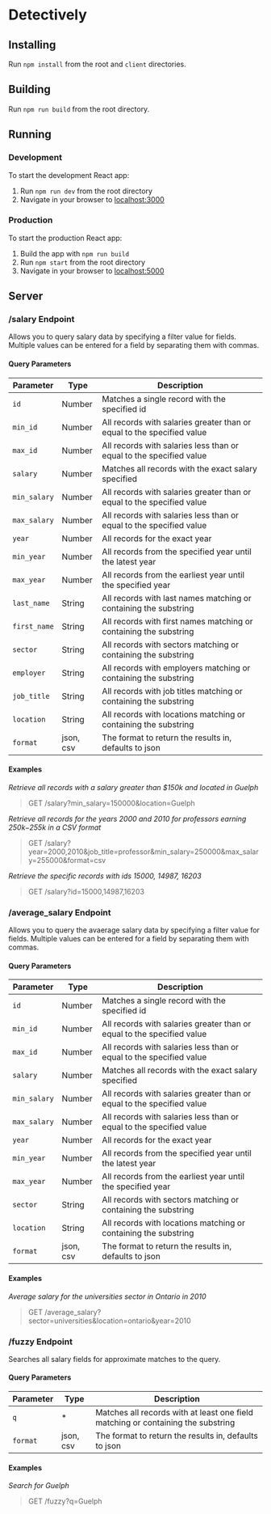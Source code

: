 # Detectively

## Installing

Run `npm install` from the root and `client` directories.

## Building

Run `npm run build` from the root directory.

## Running

### Development

To start the development React app:
1. Run `npm run dev` from the root directory
1. Navigate in your browser to [localhost:3000](localhost:3000)

### Production

To start the production React app:
1. Build the app with `npm run build`
1. Run `npm start` from the root directory
1. Navigate in your browser to [localhost:5000](localhost:5000)

## Server

### /salary Endpoint

Allows you to query salary data by specifying a filter value for fields.
Multiple values can be entered for a field by separating them with commas.

#### Query Parameters

Parameter|Type|Description
---|---|---
`id`|Number|Matches a single record with the specified id
`min_id`|Number|All records with salaries greater than or equal to the specified value
`max_id`|Number|All records with salaries less than or equal to the specified value
`salary`|Number|Matches all records with the exact salary specified
`min_salary`|Number|All records with salaries greater than or equal to the specified value
`max_salary`|Number|All records with salaries less than or equal to the specified value
`year`|Number|All records for the exact year
`min_year`|Number|All records from the specified year until the latest year
`max_year`|Number|All records from the earliest year until the specified year
`last_name`|String|All records with last names matching or containing the substring
`first_name`|String|All records with first names matching or containing the substring
`sector`|String|All records with sectors matching or containing the substring
`employer`|String|All records with employers matching or containing the substring
`job_title`|String|All records with job titles matching or containing the substring
`location`|String|All records with locations matching or containing the substring
`format`|json, csv|The format to return the results in, defaults to json

#### Examples

*Retrieve all records with a salary greater than $150k and located in Guelph*
>GET /salary?min_salary=150000&location=Guelph

*Retrieve all records for the years 2000 and 2010 for professors earning $250k-$255k in a CSV format*
>GET /salary?year=2000,2010&job_title=professor&min_salary=250000&max_salary=255000&format=csv

*Retrieve the specific records with ids 15000, 14987, 16203*
>GET /salary?id=15000,14987,16203


### /average_salary Endpoint

Allows you to query the avaerage salary data by specifying a filter value for fields.
Multiple values can be entered for a field by separating them with commas.

#### Query Parameters

Parameter|Type|Description
---|---|---
`id`|Number|Matches a single record with the specified id
`min_id`|Number|All records with salaries greater than or equal to the specified value
`max_id`|Number|All records with salaries less than or equal to the specified value
`salary`|Number|Matches all records with the exact salary specified
`min_salary`|Number|All records with salaries greater than or equal to the specified value
`max_salary`|Number|All records with salaries less than or equal to the specified value
`year`|Number|All records for the exact year
`min_year`|Number|All records from the specified year until the latest year
`max_year`|Number|All records from the earliest year until the specified year
`sector`|String|All records with sectors matching or containing the substring
`location`|String|All records with locations matching or containing the substring
`format`|json, csv|The format to return the results in, defaults to json

#### Examples

*Average salary for the universities sector in Ontario in 2010*
>GET /average_salary?sector=universities&location=ontario&year=2010

### /fuzzy Endpoint

Searches all salary fields for approximate matches to the query.

#### Query Parameters

Parameter|Type|Description
---|---|---
`q`|*|Matches all records with at least one field matching or containing the substring
`format`|json, csv|The format to return the results in, defaults to json

#### Examples

*Search for Guelph*
>GET /fuzzy?q=Guelph

